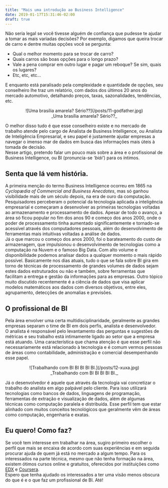 ```yaml
---
title: "Mais uma introdução ao Business Intelligence"
date: 2019-01-17T15:31:46-02:00
draft: true
---
```

Não seria legal se você tivesse alguém de confiança que pudesse te ajudar a tomar as mais variadas decisões? Por exemplo, digamos que queira trocar de carro e dentre muitas opções você se pergunta:</br>

*   Qual o melhor momento para se trocar de carro?
*   Quais carros são boas opções para o longo prazo?
*   Vale a pena comprar em outro lugar e pagar um reboque?  Se sim, quais os lugares?
*   Etc, etc, etc...

E enquanto está paralisado pela complexidade e quantidade de opções, seu conselheiro lhe traz um relatório, com dados dos últimos 20 anos do mercado automotivo, detalhando preços, taxas, sazonalidades, tendências, etc.

<center>
    ![Uma brasília amarela? Sério??](/posts/11-godfather.jpg)</br>
    _Uma brasília amarela? Sério??_
</center>

O melhor disso tudo é que esse conselheiro existe e no mercado de trabalho atende pelo cargo de Analista de Business Intelligence, ou Analista de Inteligência Empresarial, e seu papel é justamente ajudar empresas a navegar o imenso mar de dados em busca das informações mais úteis à tomada de decisão.</br>
Nesse artigo, pretendo falar um pouco mais sobre a área e o profissional de Business Intelligence, ou BI (pronuncia-se _‘biái’_) para os íntimos.

## Senta que lá vem história.
A primeira menção do termo Business Intelligence ocorreu em 1865 na _Cyclopædia of Commercial and Business Anecdotes_, mas só ganhou visibilidade mais de um século depois, na era de ouro da computação. Pesquisadores perceberam o potencial da tecnologia aplicada a inteligência empresarial e começaram a desenvolver as primeiras tecnologias voltadas ao armazenamento e processamento de dados. Apesar de todo o avanço, a área só ficou popular no fim dos anos 90 e começo dos anos 2000, onde o poder de processamento tinha aumentado significantemente e tornado-se acessível através dos computadores pessoais, além do desenvolvimento de ferramentas mais intuitivas voltadas a análise de dados.</br>
Já o que marcou o começo dos anos 2000, foi o barateamento do custo de armazenagem, que impulsionou o desenvolvimento de tecnologias como a computação na Nuvem e o famoso Big Data. Com alto volume e disponibilidade podemos analisar dados a qualquer momento o mais rápido possível. Basicamente nos dias atuais, tudo o que se fala sobre BI gira em torno de técnicas de processamento de grandes volumes de dados sejam estes dados estruturados ou não e também, sobre ferramentas que facilitam a entrega e gestão da informações para as empresas. Outro tópico muito discutido recentemente é a ciência de dados que visa aplicar modelos matemáticos aos dados com diversos objetivos, entre eles, agrupamento, detecções de anomalias e previsões.


## O profissional de BI

 Pela área envolver uma certa multidisciplinaridade, geralmente as grandes empresas separam o time de BI em dois perfis, analista e desenvolvedor.</br>
O analista é responsável pelo levantamento das perguntas e sugestões de métricas e seu trabalho está intimamente ligado ao setor que a empresa está atuando. Uma característica que chama atenção é que esse perfil não necessariamente está relacionado à tecnologia e é comum vermos pessoas de áreas como contabilidade, administração e comercial desempenhando esse papel.

<center>
    ![Trabalhando com BI BI BI BI BI.](/posts/12-xuxa.jpg)</br>
    _Trabalhando com BI BI BI BI BI._
</center>

Já o desenvolvedor é aquele que através da tecnologia vai concretizar o trabalho do analista em algo palpável pelo cliente. Para isso utilizará tecnologias como bancos de dados, linguagens de programação, ferramentas de extração e visualização de dados, além de algumas técnicas como computação paralela e distribuída. Esse perfil tem que estar alinhado com muitos conceitos tecnológicos que geralmente vêm de áreas como computação, engenharia e exatas.

## Eu quero! Como faz?
Se você tem interesse em trabalhar na área, sugiro primeiro escolher o perfil que mais se encaixa de acordo com suas experiências e em seguida procurar ajuda de quem já está no mercado a algum tempo. Para os interessados na parte técnica, mesmo que não tenha formação na área, existem ótimos cursos online e gratuitos, oferecidos por instituições como [EDX](https://www.edx.org/) e [Coursera](https://coursera.org).</br>
Espero que tenha ajudado os interessados a ter uma visão menos obscura do que é e o que faz um profissional de BI. Até!

